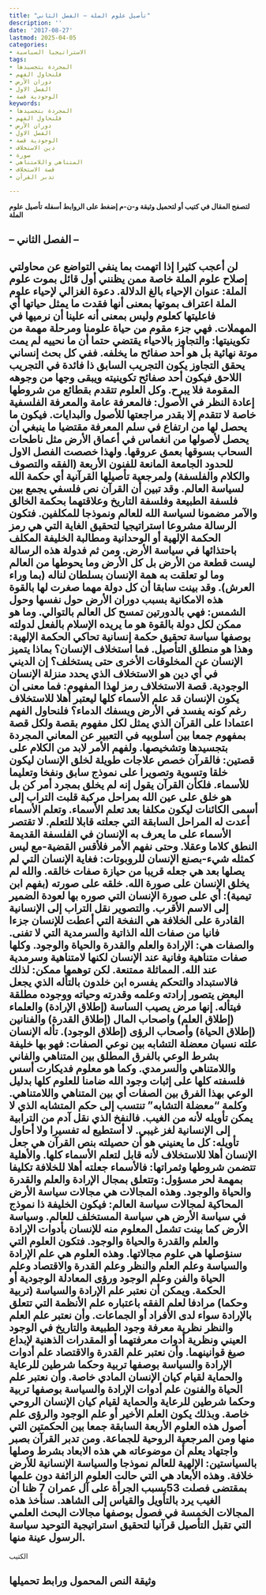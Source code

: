 ```yaml
---
title: "تأصيل علوم الملة – الفصل الثاني"
description: ''
date: '2017-08-27'
lastmod: 2025-04-05
categories:
- الاستراتيجيا السياسية
tags:
- المجردة بتجسيدها
- فلنحاول الفهم
- دوران الأرض
- الفصل الاول
- الوجودية قصة
keywords:
- المجردة بتجسيدها
- فلنحاول الفهم
- دوران الأرض
- الفصل الاول
- الوجودية قصة
- دين الاستخلاف
- صورة
- المتناهي واللامتناهي
- قصة الاستخلاف
- تدبر القرآن

---
```

**لتصفح المقال في كتيب أو لتحميل وثيقة و-ن-م إضغط على الروابط أسفله** **تأصيل علوم الملة**

## **– الفصل الثاني –**

## **لن أعجب كثيرا إذا اتهمت بما ينفي التواضع عن محاولتي إصلاح علوم الملة خاصة ممن يظنني أول قائل بموت علوم الملة: عنوان الإحياء بالغ الدلالة. دعوة الغزالي لإحياء علوم الملة اعتراف بموتها بمعنى أنها فقدت ما يمثل حياتها أي فاعليتها كعلوم وليس بمعنى أنه علينا أن نرميها في المهملات. فهي جزء مقوم من حياة علومنا ومرحلة مهمة من تكوينيتها: والتجاوز بالاحياء يقتضي حتما أن ما نحييه لم يمت موتة نهائية بل هو أحد صفائح ما يخلفه. ففي كل بحث إنساني يحقق التجاوز يكون التجريب السابق ذا فائدة في التجريب اللاحق فيكون أحد صفائح تكوينيته ويبقى وجها من وجوهه المقومة فلا يبرح. وكل العلوم تتقدم بقطائع من شروطها إعادة النظر في الأصول: فالمعرفة عامة والمعرفة الفلسفية خاصة لا تتقدم إلا بقدر مراجعتها للأصول والبدايات. فيكون ما يحصل لها من ارتفاع في سلم المعرفة مقتضيا ما ينبغي أن يحصل لأصولها من انغماس في أعماق الأرض مثل ناطحات السحاب بسوقها بعمق عروقها. ولهذا خصصت الفصل الاول للحدود الجامعة المانعة للفنون الأربعة (الفقه والتصوف والكلام والفلسفة) ولمرجعية تأصيلها القرآنية أي حكمة الله لسياسة العالم. وقد تبين أن القرآن نص فلسفي يجمع بين فلسفة الطبيعة وفلسفة التاريخ وعلاقتهما بحكمة الخالق والآمر مضمونا لسياسة الله للعالم ونموذجا للمكلفين. فتكون الرسالة مشروعا استراتيجيا لتحقيق الغاية التي هي رمز الحكمة الإلهية أو الوحدانية ومطالبة الخليفة المكلف باحتذائها في سياسة الأرض. ومن ثم فدولة هذه الرسالة ليست قطعة من الأرض بل كل الأرض وما يحوطها من العالم وما لو تعلقت به همة الإنسان بسلطان لناله (بما وراء العرش). وقد بينت سابقا أن كل دولة مهما صغرت لها بالقوة هذه الامكانية بسبب دوران الأرض حول نفسها وحول الشمس: فهي بالدورتين تمسح كل العالم بالتوالي. وما هو ممكن لكل دولة بالقوة هو ما يريده الإسلام بالفعل لدولته بوصفها سياسة تحقيق حكمة إنسانية تحاكي الحكمة الإلهية: وهذا هو منطلق التأصيل. فما استخلاف الإنسان؟ بماذا يتميز الإنسان عن المخلوقات الأخرى حتى يستخلف؟ إن الديني في أي دين هو الاستخلاف الذي يحدد منزلة الإنسان الوجودية. قصة الاستخلاف رمز لهذا المفهوم: فما معنى أن يكون الإنسان قد علم الأسماء كلها ليعتبر أهلا للاستخلاف رغم كونه يفسد في الأرض ويسفك الدماء؟ فلنحاول الفهم اعتمادا على القرآن الذي يمثل لكل مفهوم بقصة ولكل قصة بمفهوم جمعا بين أسلوبيه في التعبير عن المعاني المجردة بتجسيدها وتشخيصها. ولفهم الأمر لابد من الكلام على قصتين: فالقرآن خصص علاجات طويلة لخلق الإنسان ليكون خلقا وتسوية وتصويرا على نموذج سابق ونفخا وتعليما للأسماء. فلكأن القرآن يقول إنه لم يخلق بمجرد أمر كن بل هو خلق على عين الله بمراحل مركبة قلبت التراب إلى أسمى الكائنات ليكون مكلفا بعد تعلم الأسماء. وتعلم الأسماء أعدت له المراحل السابقة التي جعلته قابلا للتعلم. لا تقتصر الأسماء على ما يعرف به الإنسان في الفلسفة القديمة النطق كلاما وعقلا. وحتى نفهم الأمر فلأقس القضية-مع ليس كمثله شيء-بصنع الإنسان للروبوتات: فغاية الإنسان التي لم يصلها بعد هي جعله قريبا من حيازة صفات خالقه. والله لم يخلق الإنسان على صورة الله. خلقه على صورته (بفهم ابن تيمية): أي على صورة الإنسان التي صوره بها لعودة الضمير إلى الاسم الأقرب. والتصوير نقل التراب إلى الإنسانية القادرة على الخلافة هي النفخة التي أعطت للإنسان جزءا فانيا من صفات الله الذاتية والسرمدية التي لا تفنى. والصفات هي: الإرادة والعلم والقدرة والحياة والوجود. وكلها صفات متناهية وفانية عند الإنسان لكنها لامتناهية وسرمدية عند الله. المماثلة ممتنعة. لكن توهمها ممكن: لذلك فالاستبداد والتحكم يفسره ابن خلدون بالتأله الذي يجعل البعض يتصور إرادته وعلمه وقدرته وحياته ووجوده مطلقة فيتأله. إنها مرض يصيب الساسة (إطلاق الإرادة) والعلماء (إطلاق العلم) واصحاب المال (إطلاق القدرة) والفنانين (إطلاق الحياة) وأصحاب الرؤى (إطلاق الوجود). تأله الإنسان علته نسيان معضلة التشابه بين نوعي الصفات: فهو بها خليفة بشرط الوعي بالفرق المطلق بين المتناهي والفاني واللامتناهي والسرمدي. وكما هو معلوم فديكارت أسس فلسفته كلها على إثبات وجود الله ضامنا للعلوم كلها بدليل الوعي بهذا الفرق بين الصفات أي بين المتناهي واللامتناهي. وكلمة “معضلة التشابه” تنتسب إلى حكم المتشابه الذي لا يمكن تأويله لأنه من الغيب. فالنفخ الذي نقل آدم من الترابية إلى الإنسانية لغز غيبي. لا أستطيع له تفسيرا ولا أحاول تأويله: كل ما يعنيني هو أن حصيلته بنص القرآن هي جعل الإنسان أهلا للاستخلاف لأنه قابل لتعلم الأسماء كلها. والأهلية تتضمن شروطها وثمراتها: فالأسماء جعلته أهلا للخلافة تكليفا بمهمة لحر مسؤول: وتتعلق بمجال الإرادة والعلم والقدرة والحياة والوجود. وهذه المجالات هي مجالات سياسة الأرض المحاكية لمجالات سياسة العالم: فيكون الخليفة ذا نموذج في سياسة الأرض هي سياسة المستخلف للعالم. وسياسة الأرض كما بينت تشمل المعلوم منه للإنسان بأدوات الإرادة والعلم والقدرة والحياة والوجود. فتكون العلوم التي سنؤصلها هي علوم مجالاتها. وهذه العلوم هي علم الإرادة والسياسة وعلم العلم والنظر وعلم القدرة والاقتصاد وعلم الحياة والفن وعلم الوجود ورؤى المعادلة الوجودية أو الحكمة. ويمكن أن نعتبر علم الإرادة والسياسة (تربية وحكما) مرادفا لعلم الفقه باعتباره علم الأنظمة التي تتعلق بالإرادة سواء لدى الأفراد أو الجماعات. وأن نعتبر علم العلم والنظر نظرية معرفة وجود الطبيعة والتاريخ في الوجود العيني ونظرية أدوات معرفتهما أو المقدرات الذهنية لإبداع صيغ قوانينهما. وأن نعتبر علم القدرة والاقتصاد علم أدوات الإرادة والسياسة بوصفها تربية وحكما شرطين للرعاية والحماية لقيام كيان الإنسان المادي خاصة. وأن نعتبر علم الحياة والفنون علم أدوات الإرادة والسياسة بوصفها تربية وحكما شرطين للرعاية والحماية لقيام كيان الإنسان الروحي خاصة. وبذلك يكون العلم الأخير أو علم الوجود والرؤى علم أصول هذه العلوم الأربعة السابقة جمعا بين الحكمتين التي منها ومن المرجعية الروحية للجماعة. ومن تدبر القرآن بصبر واجتهاد يعلم أن موضوعاته هي هذه الابعاد بشرط وصلها بالسياستين: الإلهية للعالم نموذجا والسياسة الإنسانية للأرض خلافة. وهذه الأبعاد هي التي حالت العلوم الزائفة دون علمها بمقتضى فصلت 53بسبب الجرأة على آل عمران 7 ظنا أن الغيب يرد بالتأويل والقياس إلى الشاهد. سنأخذ هذه المجالات الخمسة في فصول بوصفها مجالات البحث العلمي التي تقبل التأصيل قرآنيا لتحقيق استراتيجية التوحيد سياسة الرسول عينة منها.**

الكتيب

## وثيقة النص المحمول ورابط تحميلها

###
